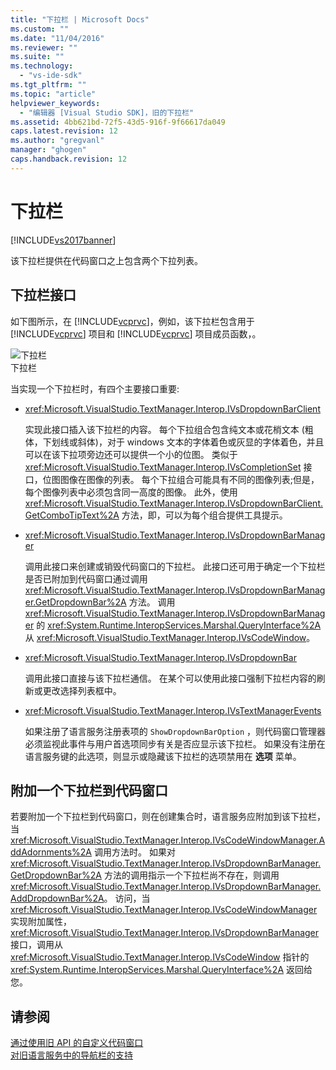 ```yaml
---
title: "下拉栏 | Microsoft Docs"
ms.custom: ""
ms.date: "11/04/2016"
ms.reviewer: ""
ms.suite: ""
ms.technology: 
  - "vs-ide-sdk"
ms.tgt_pltfrm: ""
ms.topic: "article"
helpviewer_keywords: 
  - "编辑器 [Visual Studio SDK]，旧的下拉栏"
ms.assetid: 4bb621bd-72f5-43d5-916f-9f66617da049
caps.latest.revision: 12
ms.author: "gregvanl"
manager: "ghogen"
caps.handback.revision: 12
---
```

# 下拉栏
[!INCLUDE[vs2017banner](../code-quality/includes/vs2017banner.md)]

该下拉栏提供在代码窗口之上包含两个下拉列表。  
  
## 下拉栏接口  
 如下图所示，在 [!INCLUDE[vcprvc](../debugger/includes/vcprvc_md.md)]，例如，该下拉栏包含用于 [!INCLUDE[vcprvc](../debugger/includes/vcprvc_md.md)] 项目和 [!INCLUDE[vcprvc](../debugger/includes/vcprvc_md.md)] 项目成员函数，。  
  
 ![下拉栏](../extensibility/media/vsdropdown_bar.gif "vsDropdown\_bar")  
下拉栏  
  
 当实现一个下拉栏时，有四个主要接口重要:  
  
-   <xref:Microsoft.VisualStudio.TextManager.Interop.IVsDropdownBarClient>  
  
     实现此接口插入该下拉栏的内容。  每个下拉组合包含纯文本或花梢文本 \(粗体，下划线或斜体\)，对于 windows 文本的字体着色或灰显的字体着色，并且可以在该下拉项旁边还可以提供一个小的位图。  类似于 <xref:Microsoft.VisualStudio.TextManager.Interop.IVsCompletionSet> 接口，位图图像在图像的列表。  每个下拉组合可能具有不同的图像列表;但是，每个图像列表中必须包含同一高度的图像。  此外，使用 <xref:Microsoft.VisualStudio.TextManager.Interop.IVsDropdownBarClient.GetComboTipText%2A> 方法，即，可以为每个组合提供工具提示。  
  
-   <xref:Microsoft.VisualStudio.TextManager.Interop.IVsDropdownBarManager>  
  
     调用此接口来创建或销毁代码窗口的下拉栏。  此接口还可用于确定一个下拉栏是否已附加到代码窗口通过调用 <xref:Microsoft.VisualStudio.TextManager.Interop.IVsDropdownBarManager.GetDropdownBar%2A> 方法。  调用 <xref:Microsoft.VisualStudio.TextManager.Interop.IVsDropdownBarManager> 的 <xref:System.Runtime.InteropServices.Marshal.QueryInterface%2A> 从 <xref:Microsoft.VisualStudio.TextManager.Interop.IVsCodeWindow>。  
  
-   <xref:Microsoft.VisualStudio.TextManager.Interop.IVsDropdownBar>  
  
     调用此接口直接与该下拉栏通信。  在某个可以使用此接口强制下拉栏内容的刷新或更改选择列表框中。  
  
-   <xref:Microsoft.VisualStudio.TextManager.Interop.IVsTextManagerEvents>  
  
     如果注册了语言服务注册表项的 `ShowDropdownBarOption` ，则代码窗口管理器必须监视此事件与用户首选项同步有关是否应显示该下拉栏。  如果没有注册在语言服务键的此选项，则显示或隐藏该下拉栏的选项禁用在 **选项** 菜单。  
  
## 附加一个下拉栏到代码窗口  
 若要附加一个下拉栏到代码窗口，则在创建集合时，语言服务应附加到该下拉栏，当 <xref:Microsoft.VisualStudio.TextManager.Interop.IVsCodeWindowManager.AddAdornments%2A> 调用方法时。  如果对 <xref:Microsoft.VisualStudio.TextManager.Interop.IVsDropdownBarManager.GetDropdownBar%2A> 方法的调用指示一个下拉栏尚不存在，则调用 <xref:Microsoft.VisualStudio.TextManager.Interop.IVsDropdownBarManager.AddDropdownBar%2A>。  访问，当 <xref:Microsoft.VisualStudio.TextManager.Interop.IVsCodeWindowManager> 实现附加属性， <xref:Microsoft.VisualStudio.TextManager.Interop.IVsDropdownBarManager> 接口，调用从 <xref:Microsoft.VisualStudio.TextManager.Interop.IVsCodeWindow> 指针的 <xref:System.Runtime.InteropServices.Marshal.QueryInterface%2A> 返回给您。  
  
## 请参阅  
 [通过使用旧 API 的自定义代码窗口](../extensibility/customizing-code-windows-by-using-the-legacy-api.md)   
 [对旧语言服务中的导航栏的支持](../extensibility/internals/support-for-the-navigation-bar-in-a-legacy-language-service.md)